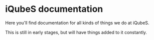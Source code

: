 # iQubeS documentation

Here you'll find documentation for all kinds of things we do at iQubeS.

This is still in early stages, but will have things added to it constantly.
